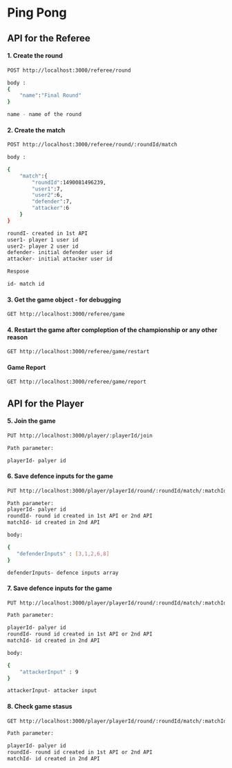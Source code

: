 # Ping Pong


## API for the Referee 

#### 1. Create the round
```sh
POST http://localhost:3000/referee/round

body :
{
	"name":"Final Round"
}

name - name of the round
```

#### 2. Create the match
```sh
POST http://localhost:3000/referee/round/:roundId/match

body :

{
	"match":{
		"roundId":1490081496239, 
		"user1":7, 
		"user2":6, 
		"defender":7,
		"attacker":6 
	}
}

roundI- created in 1st API
user1- player 1 user id 
user2- player 2 user id
defender- initial defender user id 
attacker- initial attacker user id

Respose

id- match id

```

#### 3. Get the game object - for debugging
```sh
GET http://localhost:3000/referee/game
```

#### 4. Restart the game after compleption of the championship or any other reason
```sh
GET http://localhost:3000/referee/game/restart
```
#### Game Report
```sh
GET http://localhost:3000/referee/game/report
```


## API for the Player 

#### 5. Join the game 
```sh
PUT http://localhost:3000/player/:playerId/join

Path parameter:

playerId- palyer id

```

#### 6. Save defence inputs for the game
```sh
PUT http://localhost:3000/player/playerId/round/:roundId/match/:matchId/defend

Path parameter: 
playerId- palyer id
roundId- round id created in 1st API or 2nd API
matchId- id created in 2nd API

body:

{
   "defenderInputs" : [3,1,2,6,8]
}

defenderInputs- defence inputs array
```

#### 7. Save defence inputs for the game
```sh
PUT http://localhost:3000/player/playerId/round/:roundId/match/:matchId/attack

Path parameter:

playerId- palyer id
roundId- round id created in 1st API or 2nd API
matchId- id created in 2nd API

body: 

{
	"attackerInput" : 9
}

attackerInput- attacker input
```

#### 8. Check game stasus 
```sh
GET http://localhost:3000/player/playerId/round/:roundId/match/:matchId

Path parameter:

playerId- palyer id
roundId- round id created in 1st API or 2nd API
matchId- id created in 2nd API

```




